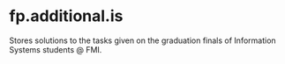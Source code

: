 # fp.additional.is
Stores solutions to the tasks given on the graduation finals of Information Systems students @ FMI.
